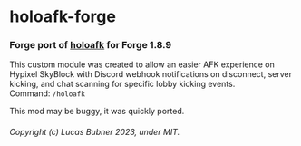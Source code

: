 # holoafk-forge
### Forge port of [holoafk](https://github.com/hololb/holoafk) for Forge 1.8.9
This custom module was created to allow an easier AFK experience on Hypixel SkyBlock with Discord webhook notifications on disconnect, server kicking, and chat scanning for specific lobby kicking events.  
Command: `/holoafk`

This mod may be buggy, it was quickly ported.
###### Copyright (c) Lucas Bubner 2023, under MIT.
